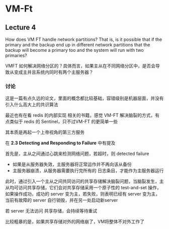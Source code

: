 # VM-Ft

## Lecture 4

How does VM FT handle network partitions? That is, is it possible that if the primary and the backup end up in different network partitions that the backup will become a primary too and the system will run with two primaries?

VMFT 如何解决网络分区的？具体而言，如果主从在不同网络分区中，是否会导致从变成主并且系统内同时有两个主服务器？

### 讨论

这是一篇有点久远的论文，里面的概念都比较基础，容错级别是机器层面，并没有引入什么高大上的共识算法

最近也有在看 redis 的内部实现 相关的书籍，感觉 VM-FT 解决脑裂的方式，有点类似于 redis 的 Sentinel，只不过VM-FT 的更简单一些

其本质是再起一个上帝视角的第三方服务

在 **2.3 Detecting and Responding to Failure** 中有提及

首先是，主从之间通过心跳来检测网络问题，若超时，则 detected failure

- 如果是从服务器失效，主服务器将正常运作并不再向该从备份
- 主服务器崩溃，从服务器需要执行完所有的 日志条目，才能作为主服务器运行

此时，通过引入一个主从之间共同访问的共享存储解决脑裂问题，当脑裂发生，主从均可访问共享存储，它们会对共享存储采用一个原子性的 test-and-set 操作，如果操作成功，成功的 server 变为主，若失败，则表明已经有 server 变为主，当前有故障的 server 自行销毁，并在另一处启动新server

若 server 无法访问 共享存储，会持续等待重试

比较粗暴的是，如果共享存储对外的网络崩了，VM将整体不对外工作了

